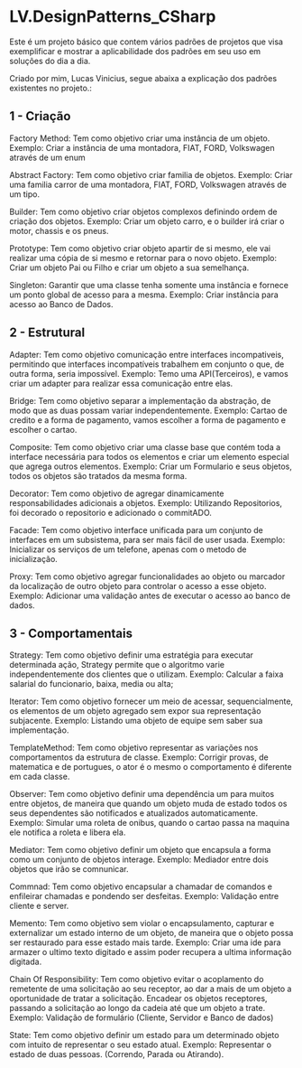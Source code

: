 # LV.DesignPatterns_CSharp

Este é um projeto básico que contem vários padrões de projetos que visa exemplificar e mostrar a aplicabilidade dos padrões em seu uso em soluções do dia a dia.

Criado por mim, Lucas Vinicius, segue abaixa a explicação dos padrões existentes no projeto.:

## 1 - Criação

Factory Method:
	Tem como objetivo criar uma instância de um objeto.
	Exemplo: Criar a instância de uma montadora, FIAT, FORD, Volkswagen
	através de um enum

Abstract Factory:
	Tem como objetivo criar familia de objetos.
	Exemplo: Criar uma familia carror de uma montadora, FIAT, FORD, Volkswagen
	através de um tipo.

Builder:
	Tem como objetivo criar objetos complexos definindo ordem de criação dos objetos.
	Exemplo: Criar um objeto carro, e o builder irá criar o motor, chassis e os pneus.
	
Prototype:
	Tem como objetivo criar objeto apartir de si mesmo, ele vai realizar uma cópia de si mesmo e 
	retornar para o novo objeto.
	Exemplo: Criar um objeto Pai ou Filho e criar um objeto a sua semelhança.
	
Singleton:
	Garantir que uma classe tenha somente uma instância e fornece um ponto global de acesso para a mesma.
	Exemplo: Criar instância para acesso ao Banco de Dados.

## 2 - Estrutural

Adapter:
	Tem como objetivo comunicação entre interfaces incompativeis, permitindo que interfaces incompatíveis trabalhem em conjunto
	o que, de outra forma, seria impossível.
	Exemplo: Temo uma API(Terceiros), e vamos criar um adapter para realizar essa comunicação entre elas.
	
Bridge:
	Tem como objetivo separar a implementação da abstração, de modo que as duas possam variar independentemente.
	Exemplo: Cartao de credito e a forma de pagamento, vamos escolher a forma de pagamento e escolher o cartao.
	
Composite:
	Tem como objetivo  criar uma classe base que contém toda a interface necessária para todos os elementos e criar 
	um elemento especial que agrega outros elementos.
	Exemplo: Criar um Formulario e seus objetos, todos os objetos são tratados da mesma forma.
	
Decorator:
	Tem como objetivo de agregar dinamicamente responsabilidades adicionais a objetos.
	Exemplo: Utilizando Repositorios, foi decorado o repositorio e adicionado o commitADO.

Facade:
	Tem como objetivo interface unificada para um conjunto de interfaces em um subsistema, para ser mais fácil de user usada.
	Exemplo: Inicializar os serviços de um telefone, apenas com o metodo de inicialização.
	
Proxy:
	Tem como objetivo agregar funcionalidades ao objeto ou marcador da localização de outro objeto para controlar o acesso a esse objeto.
	Exemplo: Adicionar uma validação antes de executar o acesso ao banco de dados.
	
## 3 - Comportamentais

Strategy:
	Tem como objetivo definir uma estratégia para executar determinada ação, Strategy permite que o algoritmo varie independentemente 
	dos clientes que o utilizam.
	Exemplo: Calcular a faixa salarial do funcionario, baixa, media ou alta;

Iterator:
	Tem como objetivo fornecer um meio de acessar, sequencialmente, os elementos de um objeto agregado sem expor sua 
	representação subjacente.
	Exemplo: Listando uma objeto de equipe sem saber sua implementação.
	
TemplateMethod:
	Tem como objetivo representar as variações nos comportamentos da estrutura de classe.
	Exemplo: Corrigir provas, de matematica e de portugues, o ator é o mesmo o comportamento é diferente em cada classe.
	
Observer:
	Tem como objetivo definir uma dependência um para muitos entre objetos, de maneira que quando um objeto muda de estado todos os seus 
	dependentes são notificados e atualizados automaticamente.
	Exemplo: Simular uma roleta de onibus, quando o cartao passa na maquina ele notifica a roleta e libera ela.

Mediator:
	Tem como objetivo definir um objeto que encapsula a forma como um conjunto de objetos interage.
	Exemplo: Mediador entre dois objetos que irão se comnunicar.
	
Commnad: 
	Tem como objetivo encapsular a chamadar de comandos e enfileirar chamadas e pondendo ser desfeitas.
	Exemplo: Validação entre cliente e server.
	
Memento:
	Tem como objetivo sem violar o encapsulamento, capturar e externalizar um estado interno de um objeto, de maneira 
	que o objeto possa ser restaurado para esse estado mais tarde.
	Exemplo: Criar uma ide para armazer o ultimo texto digitado e assim poder recupera a ultima informação digitada.
	
Chain Of Responsibility:
	Tem como objetivo evitar o acoplamento do remetente de uma solicitação ao seu receptor, 
	ao dar a mais de um objeto a oportunidade de tratar a solicitação. Encadear os objetos receptores, 
	passando a solicitação ao longo da cadeia até que um objeto a trate.
	Exemplo: Validação de formulário (Cliente, Servidor e Banco de dados)

State:
	Tem como objetivo definir um estado para um determinado objeto com intuito de representar o seu estado atual.
	Exemplo: Representar o estado de duas pessoas. (Correndo, Parada ou Atirando).

